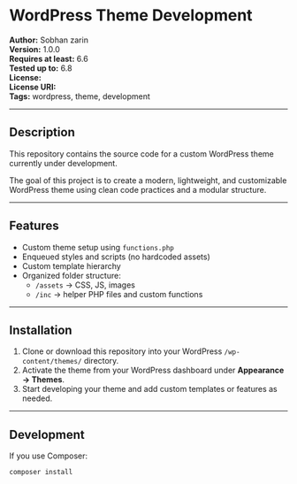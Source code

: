 # WordPress Theme Development

**Author:** Sobhan zarin  
**Version:** 1.0.0  
**Requires at least:** 6.6  
**Tested up to:** 6.8  
**License:**  
**License URI:**  
**Tags:** wordpress, theme, development

---

## Description

This repository contains the source code for a custom WordPress theme currently under development.

The goal of this project is to create a modern, lightweight, and customizable WordPress theme using clean code practices and a modular structure.

---

## Features

- Custom theme setup using `functions.php`
- Enqueued styles and scripts (no hardcoded assets)
- Custom template hierarchy
- Organized folder structure:
  - `/assets` → CSS, JS, images
  - `/inc` → helper PHP files and custom functions

---

## Installation

1. Clone or download this repository into your WordPress `/wp-content/themes/` directory.
2. Activate the theme from your WordPress dashboard under **Appearance → Themes**.
3. Start developing your theme and add custom templates or features as needed.

---

## Development

If you use Composer:

```bash
composer install
```
